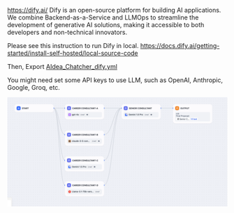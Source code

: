 https://dify.ai/
Dify is an open-source platform for building AI applications. We combine Backend-as-a-Service and LLMOps to streamline the development of generative AI solutions, making it accessible to both developers and non-technical innovators.


Please see this instruction to run Dify in local.
https://docs.dify.ai/getting-started/install-self-hosted/local-source-code

Then, Export [AIdea_Chatcher_dify.yml](AIdea_Chatcher_dify.yml)

You might need set some API keys to use LLM, such as OpenAI, Anthropic, Google, Groq, etc.

![Sample_Image](Dify_Example.png)
